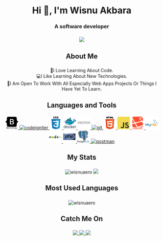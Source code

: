 <h1 align="center">Hi 👋, I'm Wisnu Akbara</h1>
<h3 align="center">A software developer</h3>

###

<div align="center">
  <img height="" src="https://github.com/amandewatnitrr/amandewatnitrr/blob/main/header_.png"  />
</div>

###

<h2 align="center">About Me</h2>

###

<p align="center">🤖I Love Learning About Code.<br>💻I Like Learning About New Technologies.<br>🤝I Am Open To Work With All Especially Web Apps Projects Or Things I Have Yet To Learn.</p>

###

<h2 align="center">Languages and Tools</h2>

###

<div align="center">
  <a href="https://getbootstrap.com" target="_blank" rel="noreferrer"> <img src="https://raw.githubusercontent.com/devicons/devicon/master/icons/bootstrap/bootstrap-plain-wordmark.svg" alt="bootstrap" width="40" height="40"/> </a> <a href="https://codeigniter.com" target="_blank" rel="noreferrer"> <img src="https://cdn.worldvectorlogo.com/logos/codeigniter.svg" alt="codeigniter" width="40" height="40"/> </a> <a href="https://www.w3schools.com/css/" target="_blank" rel="noreferrer"> <img src="https://raw.githubusercontent.com/devicons/devicon/master/icons/css3/css3-original-wordmark.svg" alt="css3" width="40" height="40"/> </a> <a href="https://www.docker.com/" target="_blank" rel="noreferrer"> <img src="https://raw.githubusercontent.com/devicons/devicon/master/icons/docker/docker-original-wordmark.svg" alt="docker" width="40" height="40"/> </a> <a href="https://expressjs.com" target="_blank" rel="noreferrer"> <img src="https://raw.githubusercontent.com/devicons/devicon/master/icons/express/express-original-wordmark.svg" alt="express" width="40" height="40"/> </a> <a href="https://git-scm.com/" target="_blank" rel="noreferrer"> <img src="https://www.vectorlogo.zone/logos/git-scm/git-scm-icon.svg" alt="git" width="40" height="40"/> </a> <a href="https://www.w3.org/html/" target="_blank" rel="noreferrer"> <img src="https://raw.githubusercontent.com/devicons/devicon/master/icons/html5/html5-original-wordmark.svg" alt="html5" width="40" height="40"/> </a> <a href="https://developer.mozilla.org/en-US/docs/Web/JavaScript" target="_blank" rel="noreferrer"> <img src="https://raw.githubusercontent.com/devicons/devicon/master/icons/javascript/javascript-original.svg" alt="javascript" width="40" height="40"/> </a> <a href="https://laravel.com/" target="_blank" rel="noreferrer"> <img src="https://raw.githubusercontent.com/devicons/devicon/master/icons/laravel/laravel-plain-wordmark.svg" alt="laravel" width="40" height="40"/> </a> <a href="https://www.mysql.com/" target="_blank" rel="noreferrer"> <img src="https://raw.githubusercontent.com/devicons/devicon/master/icons/mysql/mysql-original-wordmark.svg" alt="mysql" width="40" height="40"/> </a> <a href="https://nodejs.org" target="_blank" rel="noreferrer"> <img src="https://raw.githubusercontent.com/devicons/devicon/master/icons/nodejs/nodejs-original-wordmark.svg" alt="nodejs" width="40" height="40"/> </a> <a href="https://www.php.net" target="_blank" rel="noreferrer"> <img src="https://raw.githubusercontent.com/devicons/devicon/master/icons/php/php-original.svg" alt="php" width="40" height="40"/> </a> <a href="https://www.postgresql.org" target="_blank" rel="noreferrer"> <img src="https://raw.githubusercontent.com/devicons/devicon/master/icons/postgresql/postgresql-original-wordmark.svg" alt="postgresql" width="40" height="40"/> </a> <a href="https://postman.com" target="_blank" rel="noreferrer"> <img src="https://www.vectorlogo.zone/logos/getpostman/getpostman-icon.svg" alt="postman" width="40" height="40"/> </a>
</div>

###

<h2 align="center">My Stats</h2>

###

<div align="center">
  <img src="https://github-readme-stats.vercel.app/api?username=wisnuaero&show_icons=true&theme=tokyonight&locale=en&layout=compact"&locale=en" alt="wisnuaero" height="150" />
  <img src="https://streak-stats.demolab.com?user=wisnuaero&theme=tokyonight" height="150"/>
</div>

###

<h2 align="center">Most Used Languages</h2>

###

<div align="center">
    <img align="center" src="https://github-readme-stats.vercel.app/api/top-langs?username=wisnuaero&show_icons=true&theme=tokyonight&locale=en&layout=compact" alt="wisnuaero" />
</div>


###

<h2 align="center">Catch Me On</h2>

###

<div aling="center">
  <p align="center">
    <a href="https://www.linkedin.com/in/wisnuakbara/">
      <img src="https://img.shields.io/badge/LinkedIn-0077B5?style=for-the-badge&logo=linkedin&logoColor=white" />
    </a>
    <a href="https://www.instagram.com/wisnuuakbr_/">
      <img src="https://img.shields.io/badge/Instagram-4AC0D5?style=for-the-badge&logo=instagram&logoColor=white" />
    </a>
    <a href="mailto:wisnuaero3@gmail.com">
      <img src="https://img.shields.io/badge/Gmail-D14836?style=for-the-badge&logo=gmail&logoColor=white" />
    </a>
  </p>
</div>

###
